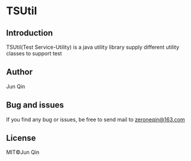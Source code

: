 # TSUtil

## Introduction
TSUtil(Test Service-Utility) is a java utility library supply different utility classes to support test
## Author
Jun Qin
## Bug and issues
If you find any bug or issues, be free to send mail to zeroneqin@163.com
## License
MIT©️Jun Qin
